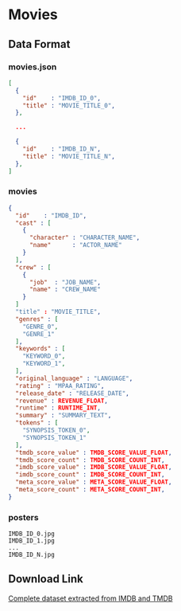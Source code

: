 # Movies

## Data Format

### movies.json

```json
[
  {
    "id"    : "IMDB_ID_0",
    "title" : "MOVIE_TITLE_0",
  },

  ...

  {
    "id"    : "IMDB_ID_N",
    "title" : "MOVIE_TITLE_N",
  },
]
```

### movies

```json
{
  "id"    : "IMDB_ID",
  "cast" : [
    {
      "character" : "CHARACTER_NAME",
      "name"      : "ACTOR_NAME"
    }
  ],
  "crew" : [
    {
      "job"  : "JOB_NAME",
      "name" : "CREW_NAME"
    } 
  ]
  "title" : "MOVIE_TITLE",
  "genres" : [
    "GENRE_0",
    "GENRE_1"
  ],
  "keywords" : [
    "KEYWORD_0",
    "KEYWORD_1",
  ],
  "original_language" : "LANGUAGE",
  "rating" : "MPAA_RATING",
  "release_date" : "RELEASE_DATE",
  "revenue" : REVENUE_FLOAT,
  "runtime" : RUNTIME_INT,
  "summary" : "SUMMARY_TEXT",
  "tokens" : [
    "SYNOPSIS_TOKEN_0",
    "SYNOPSIS_TOKEN_1"
  ],
  "tmdb_score_value" : TMDB_SCORE_VALUE_FLOAT,
  "tmdb_score_count" : TMDB_SCORE_COUNT_INT,
  "imdb_score_value" : IMDB_SCORE_VALUE_FLOAT,
  "imdb_score_count" : IMDB_SCORE_COUNT_INT,
  "meta_score_value" : META_SCORE_VALUE_FLOAT,
  "meta_score_count" : META_SCORE_COUNT_INT,
}
```

### posters

```
IMDB_ID_0.jpg
IMDB_ID_1.jpg
...
IMDB_ID_N.jpg
```

## Download Link

[Complete dataset extracted from IMDB and TMDB][1]

[1]: https://s3.us-east-2.amazonaws.com/cinema-pop-complete/data.tar
